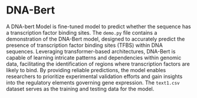 # DNA-Bert
A DNA-bert Model is fine-tuned model to predict whether the sequence has a transcription factor binding sites.
The `demo.py` file contains a demonstration of the DNA-Bert model, designed to accurately predict the presence of transcription factor binding sites (TFBS) within DNA sequences. Leveraging transformer-based architectures, DNA-Bert is capable of learning intricate patterns and dependencies within genomic data, facilitating the identification of regions where transcription factors are likely to bind. By providing reliable predictions, the model enables researchers to prioritize experimental validation efforts and gain insights into the regulatory elements governing gene expression. The `text1.csv` dataset serves as the training and testing data for the model.
